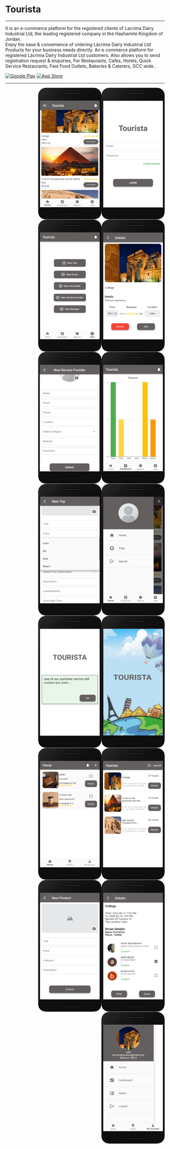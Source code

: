 # Tourista

<hr>

It is an e-commerce platform for the registered clients of Lacrima Dairy Industrial Ltd, the leading registered company in the Hashemite Kingdom of Jordan.<br />
Enjoy the ease & convenience of ordering Làcrima Dairy Industrial Ltd Products for your business needs directly. An e commerce platform for registered Làcrima Dairy Industrial Ltd customers. Also allows you to send registration request & enquiries,
For Restaurants, Cafes, Hotels, Quick Service Restaurants, Fast Food Outlets, Bakeries & Caterers, GCC wide..
<p><a href="https://play.google.com/store/apps/details?id=com.Lacrima.lacrima" target="_blank"><img alt="Google Play" src="https://img.shields.io/badge/Get%20it%20on%20google%20play-blue.svg?style=for-the-badge&logo=google-play" /></a> <a href="https://play.google.com/store/apps/details?id=com.Lacrima.lacrima" target="_blank"><img alt="App Store" src="https://img.shields.io/badge/Get%20it%20on%20app%20store-black.svg?style=for-the-badge&logo=app-store&logoColor=white" /></a><p>

<hr>


<img alt="Night Coding" width="200" src="https://github.com/MFaramawy/Tourista/blob/master/1.png" align="right"/>
<img alt="Night Coding" width="200" src="https://github.com/MFaramawy/Tourista/blob/master/2.png" align="right"/>
<img alt="Night Coding" width="200" src="https://github.com/MFaramawy/Tourista/blob/master/3.png" align="right"/>
<img alt="Night Coding" width="200" src="https://github.com/MFaramawy/Tourista/blob/master/4.png" align="right"/>
<br /> <br /> <br /> <br /> <br /> <br /> <br /> <br /> <br /> <br /> <br /> <br /> <br /> <br /> <br /> <br />
<img alt="Night Coding" width="200" src="https://github.com/MFaramawy/Tourista/blob/master/5.png" align="right"/>
<img alt="Night Coding" width="200" src="https://github.com/MFaramawy/Tourista/blob/master/6.png" align="right"/>
<img alt="Night Coding" width="200" src="https://github.com/MFaramawy/Tourista/blob/master/7.png" align="right"/>
<img alt="Night Coding" width="200" src="https://github.com/MFaramawy/Tourista/blob/master/8.png" align="right"/>
<br /> <br /> <br /> <br /> <br /> <br /> <br /> <br /> <br /> <br /> <br /> <br /> <br /> <br /> <br /> <br />
<img alt="Night Coding" width="200" src="https://github.com/MFaramawy/Tourista/blob/master/9.png" align="right"/> 
<img alt="Night Coding" width="200" src="https://github.com/MFaramawy/Tourista/blob/master/10.png" align="right"/>
<img alt="Night Coding" width="200" src="https://github.com/MFaramawy/Tourista/blob/master/11.png" align="right"/>
<img alt="Night Coding" width="200" src="https://github.com/MFaramawy/Tourista/blob/master/12.png" align="right"/>
<br /> <br /> <br /> <br /> <br /> <br /> <br /> <br /> <br /> <br /> <br /> <br /> <br /> <br /> <br /> <br />
<img alt="Night Coding" width="200" src="https://github.com/MFaramawy/Tourista/blob/master/13.png" align="right"/>     
<img alt="Night Coding" width="200" src="https://github.com/MFaramawy/Tourista/blob/master/14.png" align="right"/>
<img alt="Night Coding" width="200" src="https://github.com/MFaramawy/Tourista/blob/master/15.png" align="right"/>
